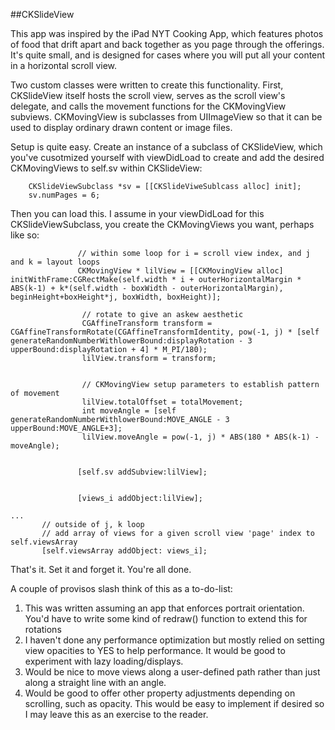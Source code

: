 ##CKSlideView

This app was inspired by the iPad NYT Cooking App, which features photos of food that drift apart and back together as you page through the offerings. It's quite small, and is designed for cases where you will put all your content in a horizontal scroll view. 

Two custom classes were written to create this functionality. First, CKSlideView itself hosts the scroll view, serves as the scroll view's delegate, and calls the movement functions for the CKMovingView subviews. CKMovingView is subclasses from UIImageView so that it can be used to display ordinary drawn content or image files. 

Setup is quite easy. Create an instance of a subclass of CKSlideView, which you've cusotmized yourself with viewDidLoad to create and add the desired CKMovingViews to self.sv within CKSlideView:

```
    CKSlideViewSubclass *sv = [[CKSlideViweSublcass alloc] init];
    sv.numPages = 6;
```

Then you can load this. I assume in your viewDidLoad for this CKSlideViewSubclass, you create the CKMovingViews you want, perhaps like so:

```
               // within some loop for i = scroll view index, and j and k = layout loops
               CKMovingView * lilView = [[CKMovingView alloc] initWithFrame:CGRectMake(self.width * i + outerHorizontalMargin * ABS(k-1) + k*(self.width - boxWidth - outerHorizontalMargin), beginHeight+boxHeight*j, boxWidth, boxHeight)];
                
                // rotate to give an askew aesthetic
                CGAffineTransform transform = CGAffineTransformRotate(CGAffineTransformIdentity, pow(-1, j) * [self generateRandomNumberWithlowerBound:displayRotation - 3 upperBound:displayRotation + 4] * M_PI/180);
                lilView.transform = transform;
                
                
                // CKMovingView setup parameters to establish pattern of movement
                lilView.totalOffset = totalMovement;
                int moveAngle = [self generateRandomNumberWithlowerBound:MOVE_ANGLE - 3 upperBound:MOVE_ANGLE+3];
                lilView.moveAngle = pow(-1, j) * ABS(180 * ABS(k-1) - moveAngle);
                
 
               [self.sv addSubview:lilView];
 
                 
               [views_i addObject:lilView];

...
       // outside of j, k loop
       // add array of views for a given scroll view 'page' index to self.viewsArray
       [self.viewsArray addObject: views_i];

```

That's it. Set it and forget it. You're all done. 

A couple of provisos slash think of this as a to-do-list:
1. This was written assuming an app that enforces portrait orientation. You'd have to write some kind of redraw() function to extend this for rotations
2. I haven't done any performance optimization but mostly relied on setting view opacities to YES to help performance. It would be good to experiment with lazy loading/displays.
3. Would be nice to move views along a user-defined path rather than just along a straight line with an angle.
4. Would be good to offer other property adjustments depending on scrolling, such as opacity. This would be easy to implement if desired so I may leave this as an exercise to the reader.

